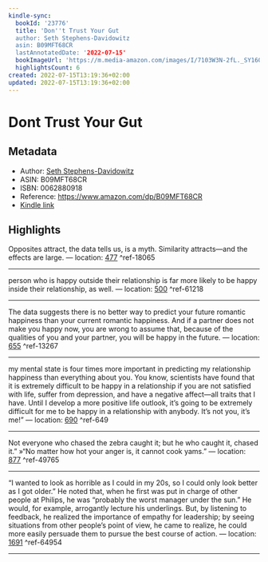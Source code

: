 ```yaml
---
kindle-sync:
  bookId: '23776'
  title: 'Don''t Trust Your Gut
  author: Seth Stephens-Davidowitz
  asin: B09MFT68CR
  lastAnnotatedDate: '2022-07-15'
  bookImageUrl: 'https://m.media-amazon.com/images/I/7103W3N-2fL._SY160.jpg'
  highlightsCount: 6
created: 2022-07-15T13:19:36+02:00
updated: 2022-07-15T13:19:36+02:00
---
```

# Dont Trust Your Gut
## Metadata
* Author: [Seth Stephens-Davidowitz](https://www.amazon.com/Seth-Stephens-Davidowitz/e/B072549W28/ref=dp_byline_cont_ebooks_1)
* ASIN: B09MFT68CR
* ISBN: 0062880918
* Reference: https://www.amazon.com/dp/B09MFT68CR
* [Kindle link](kindle://book?action=open&asin=B09MFT68CR)

## Highlights
Opposites attract, the data tells us, is a myth. Similarity attracts—and the effects are large. — location: [477](kindle://book?action=open&asin=B09MFT68CR&location=477) ^ref-18065

---
person who is happy outside their relationship is far more likely to be happy inside their relationship, as well. — location: [500](kindle://book?action=open&asin=B09MFT68CR&location=500) ^ref-61218

---
The data suggests there is no better way to predict your future romantic happiness than your current romantic happiness. And if a partner does not make you happy now, you are wrong to assume that, because of the qualities of you and your partner, you will be happy in the future. — location: [655](kindle://book?action=open&asin=B09MFT68CR&location=655) ^ref-13267

---
my mental state is four times more important in predicting my relationship happiness than everything about you. You know, scientists have found that it is extremely difficult to be happy in a relationship if you are not satisfied with life, suffer from depression, and have a negative affect—all traits that I have. Until I develop a more positive life outlook, it’s going to be extremely difficult for me to be happy in a relationship with anybody. It’s not you, it’s me!” — location: [690](kindle://book?action=open&asin=B09MFT68CR&location=690) ^ref-649

---
Not everyone who chased the zebra caught it; but he who caught it, chased it.” »“No matter how hot your anger is, it cannot cook yams.” — location: [877](kindle://book?action=open&asin=B09MFT68CR&location=877) ^ref-49765

---
“I wanted to look as horrible as I could in my 20s, so I could only look better as I got older.” He noted that, when he first was put in charge of other people at Philips, he was “probably the worst manager under the sun.” He would, for example, arrogantly lecture his underlings. But, by listening to feedback, he realized the importance of empathy for leadership; by seeing situations from other people’s point of view, he came to realize, he could more easily persuade them to pursue the best course of action. — location: [1691](kindle://book?action=open&asin=B09MFT68CR&location=1691) ^ref-64954

---
